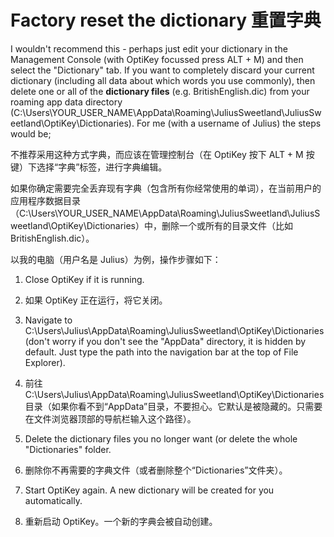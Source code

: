 Factory reset the dictionary
重置字典
======

I wouldn't recommend this - perhaps just edit your dictionary in the Management Console (with OptiKey focussed press ALT + M) and then select the "Dictionary" tab. If you want to completely discard your current dictionary (including all data about which words you use commonly), then delete one or all of the **dictionary files** (e.g. BritishEnglish.dic) from your roaming app data directory (C:\Users\YOUR_USER_NAME\AppData\Roaming\JuliusSweetland\JuliusSweetland\OptiKey\Dictionaries). For me (with a username of Julius) the steps would be;

不推荐采用这种方式字典，而应该在管理控制台（在 OptiKey 按下 ALT + M 按键）下选择“字典”标签，进行字典编辑。

如果你确定需要完全丢弃现有字典（包含所有你经常使用的单词），在当前用户的应用程序数据目录（C:\Users\YOUR_USER_NAME\AppData\Roaming\JuliusSweetland\JuliusSweetland\OptiKey\Dictionaries）中，删除一个或所有的目录文件（比如 BritishEnglish.dic）。

以我的电脑（用户名是 Julius）为例，操作步骤如下：

1. Close OptiKey if it is running.
1. 如果 OptiKey 正在运行，将它关闭。

2. Navigate to C:\Users\Julius\AppData\Roaming\JuliusSweetland\OptiKey\Dictionaries (don't worry if you don't see the "AppData" directory, it is hidden by default. Just type the path into the navigation bar at the top of File Explorer).
2. 前往 C:\Users\Julius\AppData\Roaming\JuliusSweetland\OptiKey\Dictionaries 目录（如果你看不到“AppData”目录，不要担心。它默认是被隐藏的。只需要在文件浏览器顶部的导航栏输入这个路径）。

3. Delete the dictionary files you no longer want (or delete the whole "Dictionaries" folder.
3. 删除你不再需要的字典文件（或者删除整个“Dictionaries”文件夹）。

4. Start OptiKey again. A new dictionary will be created for you automatically.
4. 重新启动 OptiKey。一个新的字典会被自动创建。
